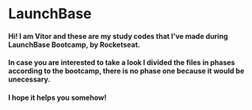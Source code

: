 # LaunchBase

#### Hi! I am Vitor and these are my study codes that I've made during LaunchBase Bootcamp, by Rocketseat.

#### In case you are interested to take a look I divided the files in phases according to the bootcamp, there is no phase one because it would be unecessary.
#### I hope it helps you somehow!
